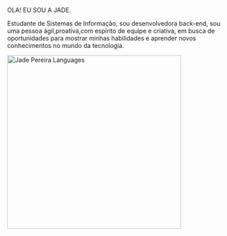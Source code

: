 OLA! EU SOU A JADE.

Estudante de Sistemas de Informação, sou desenvolvedora back-end, sou uma pessoa ágil,proativa,com espírito de equipe e criativa, em busca de oportunidades para mostrar minhas habilidades e aprender novos conhecimentos no mundo da tecnologia.

<img align="center" src="https://github-readme-stats.vercel.app/api/top-langs/?username=Jade-Pereira&layout=compact&theme=dracula" alt="Jade Pereira Languages" width="400"/>
<!---

Jade-Pereira/Jade-Pereira is a ✨ special ✨ repository because its `README.md` (this file) appears on your GitHub profile.
You can click the Preview link to take a look at your changes.
--->
